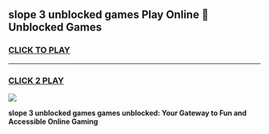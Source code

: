 
## slope 3 unblocked games Play Online 👋 Unblocked Games
<h3>
<a href="https://premium.freeplayer.one?title=slope_3_unblocked_games&ref=19F">CLICK TO PLAY</a></h3>
<hr>

<h3>
<a href="https://premium.freeplayer.one?title=slope_3_unblocked_games&ref=19F">CLICK 2 PLAY</a>
  
</h3>

<a href="https://premium.freeplayer.one?title=slope_3_unblocked_games&ref=19F"><img src="https://clearcache.store/games.png"></a>


**slope 3 unblocked games games unblocked: Your Gateway to Fun and Accessible Online Gaming**
